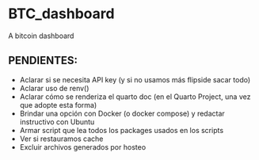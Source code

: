 # BTC_dashboard
A bitcoin dashboard

## PENDIENTES:
- Aclarar si se necesita API key (y si no usamos más flipside sacar todo)
- Aclarar uso de renv()
- Aclarar cómo se renderiza el quarto doc (en el Quarto Project, una vez que adopte esta forma)
- Brindar una opción con Docker (o docker compose) y redactar instructivo con Ubuntu
- Armar script que lea todos los packages usados en los scripts
- Ver si restauramos cache
- Excluir archivos generados por hosteo
